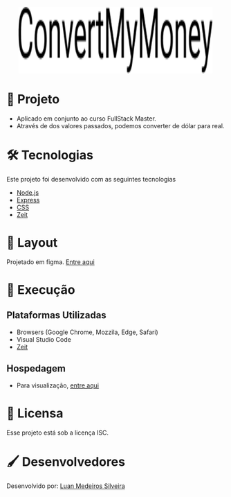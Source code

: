 <p align="center">
  <img width="450" height="154" alt="Design by DevPleno" src="https://github.com/luanmedeirossilveira/convertmymoney/blob/master/public/logo.png">
</p>

# 🔭 Projeto 
* Aplicado em conjunto ao curso FullStack Master.
* Através de dos valores passados, podemos converter de dólar para real.

# 🛠 Tecnologias
Este projeto foi desenvolvido com as seguintes tecnologias
* [Node.js](https://nodejs.org/)
* [Express](https://expressjs.com/pt-br/)
* [CSS](https://developer.mozilla.org/pt-BR/docs/Web/CSS)
* [Zeit](https://zeit.co/)

# 🎨 Layout
Projetado em figma. [Entre aqui](https://www.figma.com/file/eG282pSn77oTkVQZ966uOt/ConvertMyMoney)

# 🔩 Execução
## Plataformas Utilizadas
* Browsers (Google Chrome, Mozzila, Edge, Safari)
* Visual Studio Code
* [Zeit](https://zeit.co/)

## Hospedagem
* Para visualização, [entre aqui]()

# 📜 Licensa
Esse projeto está sob a licença ISC.

# 🖌 Desenvolvedores
Desenvolvido por: [Luan Medeiros Silveira](https://www.linkedin.com/in/luan-medeiros-silveira-868020141/)
